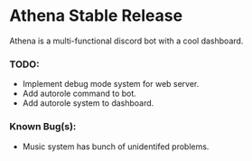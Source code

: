 # Athena Stable Release

Athena is a multi-functional discord bot with a cool dashboard.

### TODO:

- Implement debug mode system for web server.
- Add autorole command to bot.
- Add autorole system to dashboard.

### Known Bug(s):

- Music system has bunch of unidentifed problems.
